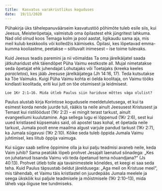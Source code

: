 ```yaml
---
title:  Kasvatus varakristlikus koguduses  
date:  19/11/2020  
---
```


Pühakirja üks tähelepanuväärseim kasvatustöö põhimõte tuleb esile siis, kui Jeesus, Meisterõpetaja, valmistub oma õpilastest ehk jüngritest lahkuma. Nad olid olnud koos Temaga kolm ja pool aastat, ligikaudu sama aja, mis meil kulub keskkoolis või kolledžis käimiseks. Õpilasi, kes lõpetavad emma-kumma kooliastme, peetakse – sõltuvalt inimesest – ise toime tulevaks.

Kuid Jeesus teadis paremini ja nii võimaldas Ta oma järelkäijatel saada jätkuharidust ehk täiendõpet Püha Vaimu eestkoste all. Mujal nimetatakse seda õpetajat ehk juhendajat Lohutajaks või Toetajaks (kreeka keeles _paracletos_), kes jääb Jeesuse järelkäijatega (Jh 14:16, 17). Teda kutsutakse ka Tõe Vaimuks. Kuigi Püha Vaimu kohta ei öelda koolitaja, on Vaimu tööks kindlasti koolitada, eriti kui jutt on tõe otsimisest ja leidmisest.

`Loe 1Kr 2:1–16. Mida ütleb Paulus siin hariduse mõttes väga olulist?`

Paulus alustab kirja Korintose kogudusele meeldetuletusega, et kui ta esimest korda nende juurde tuli, rääkis ta neile ainult Jeesusest Kristusest ja Temast kui ristilöödust (1Kr 2:2) – ei mingit terast tarkust, ainult evangeeliumi kuulutamine. Aga sellega lugu ei lõppenud (1Kr 2:6), sest kui uued kristlased küpsemaks said, oli apostel taas kohal, et õpetada neile tarkust, Jumala poolt enne maailma algust varjule pandud tarkust (1Kr 2:7), ka Jumala sügavusi (1Kr 2:10). Kõike seda tuleb õppida Jumala Vaimu juhtimisel, kes liitub õppija vaimuga.

Kui sügav saab selline õppimine olla ja kui palju teadmisi avaneb neile, keda Vaim juhib? Sama peatükk lõpeb prohvet Jesajalt laenatud sõnadega: „Kes on juhatanud Issanda Vaimu või teda õpetanud tema nõuandjana?“ (Js 40:13). Prohvet ütleb tolle aja tavainimestele kõneldes, et keegi ei saa seda teha. Kuid Paulus täpsustab öeldut järeldusega: „Aga meil on Kristuse meel“, mis tähendab, et Vaimu täis kristlastel on juurdepääs Jumala meelele ja seega ükskõik kui paljule teadmisele ja mõistmisele (1Kr 2:10–13), mida läheb vaja õiguse tee tundmiseks.